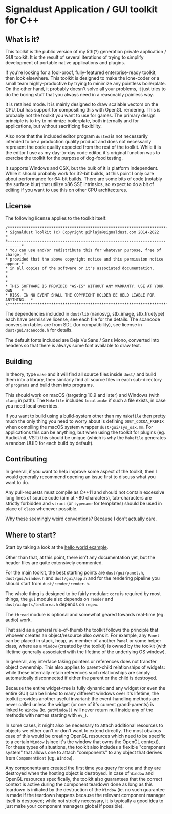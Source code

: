 # Signaldust Application / GUI toolkit for C++

## What is it?

This toolkit is the public version of my 5th(?) generation private application / GUI toolkit.
It is the result of several iterations of trying to simplify development of portable native
applications and plugins.

If you're looking for a fool-proof, fully-featured enterprise-ready toolkit, then look elsewhere.
This toolkit is designed to make the lone-coder or a small team highly-productive by trying to
minimize any pointless boilerplate. On the other hand, it probably doesn't solve all your problems,
it just tries to do the boring stuff that you always need in a reasonably painless way.

It is retained mode. It is mainly designed to draw scalable vectors on the CPU, but has support
for compositing this with OpenGL rendering. This is probably not the toolkit you want to use for
games. The primary design principle is to try to minimize boilerplate, both internally and for
applications, but without sacrificing flexibility.

Also note that the included editor program `dusted` is not necessarily intended to be a production
quality product and does not necessarily represent the code quality expected from the rest of the
toolkit. While it is the editor I use as my day-to-day code editor, it's original function
was to exercise the toolkit for the purpose of dog-food testing.

It supports Windows and OSX, but the bulk of it is platform independent. While it should probably
work for 32-bit builds, at this point I only care about performance for 64-bit builds. There are
some bits of code (notably the surface blur) that utilize x86 SSE intrinsics, so expect to do
a bit of editing if you want to use this on other CPU architectures.

## License

The following license applies to the toolkit itself:
```
/*****************************************************************************\
* Signaldust Toolkit (c) Copyright pihlaja@signaldust.com 2014-2022          *
*----------------------------------------------------------------------------*
* You can use and/or redistribute this for whatever purpose, free of charge, *
* provided that the above copyright notice and this permission notice appear *
* in all copies of the software or it's associated documentation.            *
*                                                                            *
* THIS SOFTWARE IS PROVIDED "AS-IS" WITHOUT ANY WARRANTY. USE AT YOUR OWN    *
* RISK. IN NO EVENT SHALL THE COPYRIGHT HOLDER BE HELD LIABLE FOR ANYTHING.  *
\****************************************************************************/
```

The dependencies included in `dust/lib` (nanosvg, stb_image, stb_truetype) each have
permissive license, see each file for the details. The scancode conversion tables
are from SDL (for compatibility), see license in `dust/gui/scancode.h` for details.

The default fonts included are Deja Vu Sans / Sans Mono, converted into headers
so that there is always some font available to draw text.

## Building

In theory, type `make` and it will find all source files inside `dust/` and build them
into a library, then similarly find all source files in each sub-directory of `programs`
and build them into programs.

This should work on macOS (targeting 10.9 and later) and Windows (with `clang` in path).
The `Makefile` includes `local.make` if such a file exists, in case you need local overrides.

If you want to build using a build-system other than my `Makefile` then pretty much the
only thing you need to worry about is defining `DUST_COCOA_PREFIX` when compiling the
macOS system wrapper `dust/gui/sys_osx.mm`. For applications this can be anything, but when
using the toolkit for plugins (eg. AudioUnit, VST) this should be unique (which is why
the `Makefile` generates a random UUID for each build by default).

## Contributing

In general, if you want to help improve some aspect of the toolkit, then I would generally
recommend opening an issue first to discuss what you want to do.

Any pull-requests must compile as C++11 and should not contain excessive long lines of source
code (aim at ~80 characters), tab-characters are strictly forbidden and `struct` (or `typename`
for templates) should be used in place of `class` whenever possible.

Why these seemingly weird conventions? Because I don't actually care.

## Where to start?

Start by taking a look at the [hello world example](programs/hello/hello.cpp).

Other than that, at this point, there isn't any documentation yet,
but the header files are quite extensively commented.

For the main toolkit, the best starting points are `dust/gui/panel.h`, `dust/gui/window.h`
and `dust/gui/app.h` and for the rendering pipeline you should start from `dust/render/render.h`.

The whole thing is designed to be fairly modular: `core` is required by most things,
the `gui` module also depends on `render` and `dust/widgets/textarea.h` depends on `regex`.

The `thread` module is optional and somewhat geared towards real-time (eg. audio) work.

That said as a general rule-of-thumb the toolkit follows the principle that whoever creates
an object/resource also owns it. For example, any `Panel` can be placed in stack, heap,
as member of another `Panel` or some helper class, where as a `Window` (created by the toolkit)
is owned by the toolkit (with lifetime generally associated with the lifetime of the underlying
OS window).

In general, any interface taking pointers or references does not transfer object ownership.
This also applies to parent-child relationships of widgets: while these internally retain references
such relationships are simply automatically disconnected if either the parent or the child is destroyed.

Because the entire widget-tree is fully dynamic and any widget (or even the entire GUI) can be
linked to many different windows over it's lifetime, the toolkit provides another useful invariant:
the event-handling methods are never called unless the widget (or one of it's current grand-parents)
is linked to `Window` (ie. `getWindow()` will never return null inside any of the methods with
names starting with `ev_`).

In some cases, it might also be necessary to attach additional resources to objects we either can't
or don't want to extend directly. The most obvious case of this would be creating OpenGL resources
which need to be specific to a certain `Window` (since it's the window that owns the OpenGL context).
For these types of situations, the toolkit also includes a flexible "component system" that
allows one to attach "components" to any object that derives from `ComponentHost` (eg. `Window`).

Any components are created the first time you query for one and they are destroyed when the hosting
object is destroyed. In case of `Window` and OpenGL resources specifically, the toolkit also
guarantees that the correct context is active during the component teardown done as long as this
teardown is initiated by the destruction of the `Window` (ie. no such guarantee is made if the
teardown happens because the relevant component manager itself is destroyed; while not strictly
necessary, it is typically a good idea to just make your component managers global if possible).
